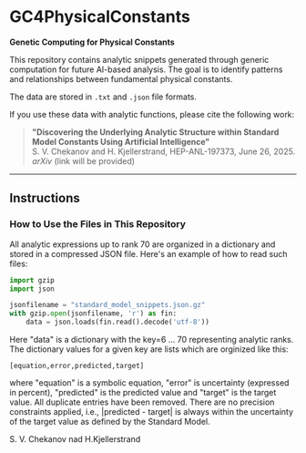 # GC4PhysicalConstants

**Genetic Computing for Physical Constants**

This repository contains analytic snippets generated through generic computation for future AI-based analysis. The goal is to identify patterns and relationships between fundamental physical constants.

The data are stored in `.txt` and `.json` file formats.

If you use these data with analytic functions, please cite the following work:

> **"Discovering the Underlying Analytic Structure within Standard Model Constants Using Artificial Intelligence"**  
> S. V. Chekanov and H. Kjellerstrand, HEP-ANL-197373, June 26, 2025.  
> *arXiv* (link will be provided)

---

## Instructions

### How to Use the Files in This Repository

All analytic expressions up to rank 70 are organized in a dictionary and stored in a compressed JSON file. Here's an example of how to read such files:

```python
import gzip
import json

jsonfilename = "standard_model_snippets.json.gz"
with gzip.open(jsonfilename, 'r') as fin:
    data = json.loads(fin.read().decode('utf-8'))
```


Here "data" is a dictionary with the key=6 ... 70 representing analytic ranks. The dictionary values for a given key are lists which are orginized like this:

```
[equation,error,predicted,target]
```
where "equation" is a symbolic equation, "error" is uncertainty (expressed in  percent), "predicted" is the predicted value and "target" is the target value. 
All duplicate entries have been removed. There are no precision constraints applied, i.e., |predicted - target| is always within the uncertainty of the target value as defined by the Standard Model.


S. V. Chekanov nad H.Kjellerstrand


